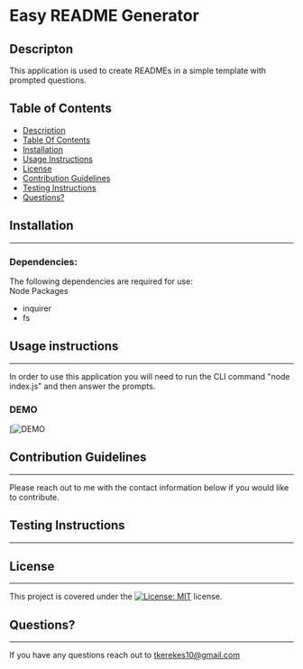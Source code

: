 # Easy README Generator

  ## Descripton
  
  This application is used to create READMEs in a simple template with prompted questions.

  ## Table of Contents

  * [Description](#Description)
  * [Table Of Contents](#table-of-contents)
  * [Installation](#Installation)
  * [Usage Instructions](#usage-instructions)
  * [License](#License)
  * [Contribution Guidelines](#contribution-guidelines)
  * [Testing Instructions](#testing-instructions)
  * [Questions?](#questions)
    
  ## Installation

  ***
      
  ### Dependencies:  
  The following dependencies are required for use:  
  Node Packages
 * inquirer
 * fs
  
  ##  Usage instructions  
***
    
  In order to use this application you will need to run the CLI command "node index.js" and then answer the prompts. 
  
  ### DEMO
  [![DEMO]({/Easy-README-DEMO.mp4} "Demo")
    
  ##  Contribution Guidelines  
***
    
  Please reach out to me with the contact information below if you would like to contribute.
    
  ##  Testing Instructions  
  ***
    
    
    
  ##  License
  ***
      
  This project is covered under the [![License: MIT](https://img.shields.io/badge/License-MIT-yellow.svg)](https://opensource.org/licenses/MIT) license.  
    
    
  ##  Questions?  
  ***
  
  If you have any questions reach out to tkerekes10@gmail.com


  
